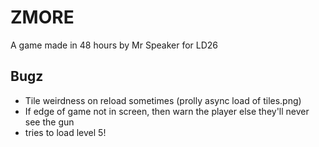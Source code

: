 # ZMORE

A game made in 48 hours by Mr Speaker for LD26




## Bugz

- Tile weirdness on reload sometimes (prolly async load of tiles.png)
- If edge of game not in screen, then warn the player else they'll never see the gun
- tries to load level 5!
